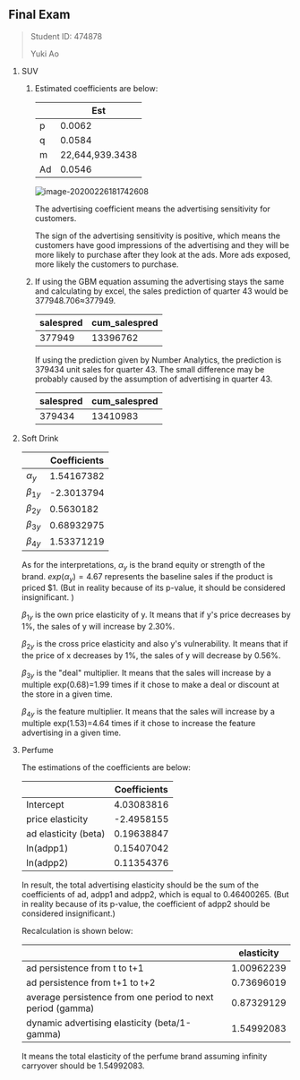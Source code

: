 ## Final Exam

> Student ID: 474878
>
> Yuki Ao

1. SUV

   1. Estimated coefficients are below:

      |      | Est             |
      | ---- | --------------- |
      | p    | 0.0062          |
      | q    | 0.0584          |
      | m    | 22,644,939.3438 |
      | Ad   | 0.0546          |

      ![image-20200226181742608](https://tva1.sinaimg.cn/large/0082zybpgy1gcana4m9v3j30vr0u0wi8.jpg)

      The advertising coefficient means the advertising sensitivity for customers. 

      The sign of the advertising sensitivity is positive, which means the customers have good impressions of the advertising and they will be more likely to purchase after they look at the ads. More ads exposed, more likely the customers to purchase.

   2. If using the GBM equation assuming the advertising stays the same and calculating by excel, the sales prediction of quarter 43 would be 377948.706≈377949. 

      | salespred | cum_salespred |
      | --------- | ------------- |
      | 377949    | 13396762      |

      If using the prediction given by Number Analytics, the prediction is 379434 unit sales for quarter 43. The small difference may be probably caused by the assumption of advertising in quarter 43. 

      | salespred | cum_salespred |
      | --------- | ------------- |
      | 379434    | 13410983      |

2. Soft Drink

   |              | Coefficients |
   | ------------ | ------------ |
   | $\alpha_y$   | 1.54167382   |
   | $\beta_{1y}$ | -2.3013794   |
   | $\beta_{2y}$ | 0.5630182    |
   | $\beta_{3y}$ | 0.68932975   |
   | $\beta_{4y}$ | 1.53371219   |

   As for the interpretations, $\alpha_y$ is the brand equity or strength of the brand. $exp(\alpha_y)=4.67$ represents the baseline sales if the product is priced \$1. (But in reality because of its p-value, it should be considered insignificant. )

    $\beta_{1y}$ is the own price elasticity of y. It means that if y's price decreases by 1%, the sales of y will increase by 2.30%. 

    $\beta_{2y}$ is the cross price elasticity and also y's vulnerability. It means that if the price of x decreases by 1%, the sales of y will decrease by 0.56%. 

    $\beta_{3y}$ is the "deal" multiplier. It means that the sales will increase by a multiple exp(0.68)=1.99 times if it chose to make a deal or discount at the store in a given time. 

    $\beta_{4y}$ is the feature multiplier. It means that the sales will increase by a multiple exp(1.53)=4.64 times if it chose to increase the feature advertising in a given time. 

3. Perfume 

   The estimations of the coefficients are below:

   |                      | Coefficients |
   | -------------------- | ------------ |
   | Intercept            | 4.03083816   |
   | price elasticity     | -2.4958155   |
   | ad elasticity (beta) | 0.19638847   |
   | ln(adpp1)            | 0.15407042   |
   | ln(adpp2)            | 0.11354376   |

   In result, the total advertising elasticity should be the sum of the coefficients of ad, adpp1 and adpp2, which is equal to 0.46400265.  (But in reality because of its p-value, the coefficient of adpp2 should be considered insignificant.)

   Recalculation is shown below:

   |                                                            | elasticity |
   | ---------------------------------------------------------- | ---------- |
   | ad persistence from t to t+1                               | 1.00962239 |
   | ad persistence from t+1 to t+2                             | 0.73696019 |
   | average persistence from one period to next period (gamma) | 0.87329129 |
   | dynamic advertising elasticity  (beta/1-gamma)             | 1.54992083 |

   It means the total elasticity of the perfume brand assuming infinity carryover should be 1.54992083. 